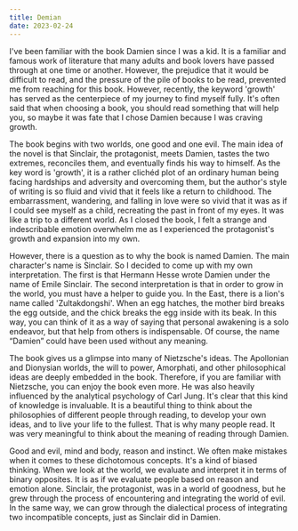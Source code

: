 ```yaml
---
title: Demian
date: 2023-02-24
---
```


I've been familiar with the book Damien since I was a kid. It is a familiar and famous work of literature that many adults and book lovers have passed through at one time or another. However, the prejudice that it would be difficult to read, and the pressure of the pile of books to be read, prevented me from reaching for this book. However, recently, the keyword 'growth' has served as the centerpiece of my journey to find myself fully. It's often said that when choosing a book, you should read something that will help you, so maybe it was fate that I chose Damien because I was craving growth.


The book begins with two worlds, one good and one evil. The main idea of the novel is that Sinclair, the protagonist, meets Damien, tastes the two extremes, reconciles them, and eventually finds his way to himself. As the key word is 'growth', it is a rather clichéd plot of an ordinary human being facing hardships and adversity and overcoming them, but the author's style of writing is so fluid and vivid that it feels like a return to childhood. The embarrassment, wandering, and falling in love were so vivid that it was as if I could see myself as a child, recreating the past in front of my eyes. It was like a trip to a different world. As I closed the book, I felt a strange and indescribable emotion overwhelm me as I experienced the protagonist's growth and expansion into my own.


However, there is a question as to why the book is named Damien. The main character's name is Sinclair. So I decided to come up with my own interpretation. The first is that Hermann Hesse wrote Damien under the name of Emile Sinclair. The second interpretation is that in order to grow in the world, you must have a helper to guide you. In the East, there is a lion's name called 'Zultakdongshi'. When an egg hatches, the mother bird breaks the egg outside, and the chick breaks the egg inside with its beak. In this way, you can think of it as a way of saying that personal awakening is a solo endeavor, but that help from others is indispensable. Of course, the name “Damien” could have been used without any meaning.

The book gives us a glimpse into many of Nietzsche's ideas. The Apollonian and Dionysian worlds, the will to power, Amorphati, and other philosophical ideas are deeply embedded in the book. Therefore, if you are familiar with Nietzsche, you can enjoy the book even more. He was also heavily influenced by the analytical psychology of Carl Jung. It's clear that this kind of knowledge is invaluable. It is a beautiful thing to think about the philosophies of different people through reading, to develop your own ideas, and to live your life to the fullest. That is why many people read. It was very meaningful to think about the meaning of reading through Damien.

Good and evil, mind and body, reason and instinct. We often make mistakes when it comes to these dichotomous concepts. It's a kind of biased thinking. When we look at the world, we evaluate and interpret it in terms of binary opposites. It is as if we evaluate people based on reason and emotion alone. Sinclair, the protagonist, was in a world of goodness, but he grew through the process of encountering and integrating the world of evil. In the same way, we can grow through the dialectical process of integrating two incompatible concepts, just as Sinclair did in Damien.
